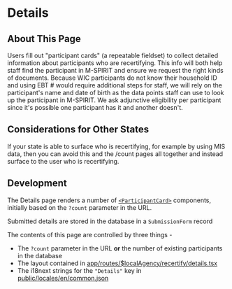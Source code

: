 # Details

## About This Page

Users fill out "participant cards" (a repeatable fieldset) to collect detailed information about participants who are recertifying. This info will both help staff find the participant in M-SPIRIT and ensure we request the right kinds of documents. Because WIC participants do not know their household ID and using EBT # would require additional steps for staff, we will rely on the participant's name and date of birth as the data points staff can use to look up the participant in M-SPIRIT. We ask adjunctive eligibility per participant since it's possible one participant has it and another doesn't.

## Considerations for Other States

If your state is able to surface who is recertifying, for example by using MIS data, then you can avoid this and the /count pages all together and instead surface to the user who is recertifying.

## Development

The Details page renders a number of [`<ParticipantCard>`](../../../participant/app/components/ParticipantCard.tsx) components, initially based on the `?count` parameter in the URL.

Submitted details are stored in the database in a `SubmissionForm` record

The contents of this page are controlled by three things -

- The `?count` parameter in the URL **or** the number of existing participants in the database
- The layout contained in [app/routes/$localAgency/recertify/details.tsx](../../../participant/app/routes/%24localAgency/recertify/details.tsx)
- The i18next strings for the `"Details"` key in [public/locales/en/common.json](../../../participant/public/locales/en/common.json)
